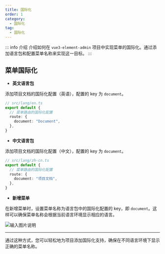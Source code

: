 ```yaml
---
title: 国际化
order: 1
category:
  - 国际化
tag:
  - 国际化
---
```


::: info 介绍
介绍如何在 `vue3-element-admin` 项目中实现菜单的国际化。通过添加语言包和配置菜单名称来实现这一目标。
:::

## 菜单国际化

- **英文语言包**

添加项目文档的国际化配置（英语），配置的 key 为 `document`。

```typescript
// src/lang/en.ts
export default {
  // 菜单路由的国际化配置
  route: {
    document: "Document",
  },
}
```

- **中文语言包**

添加项目文档的国际化配置（中文），配置的 key 为 `document`。

```typescript
// src/lang/zh-cn.ts
export default {
  // 菜单路由的国际化配置
  route: {
    document: "项目文档",
  },
}
```

- **新增菜单**

在新增菜单时，设置菜单名称为语言包中的国际化配置的 key，即 `document`。这样可以确保菜单名称会根据当前语言环境显示相应的语言。

![输入图片说明](https://foruda.gitee.com/images/1729149081713309978/7479a59a_716974.png "屏幕截图")

---

通过这种方式，您可以轻松地为项目添加国际化支持，确保在不同语言环境下显示正确的菜单名称。